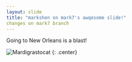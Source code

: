 ```yaml
---
layout: slide
title: "markshen on mark7's awqesome slide!"
changes on mark7 branch
---
```


Going to New Orleans is a blast!

![Mardigrastocat](https://octodex.github.com/images/Mardigrastocat.png)
{: .center}

